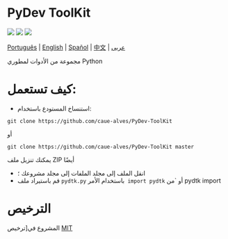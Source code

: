 # PyDev ToolKit

![](https://img.shields.io/github/license/caue-alves/PyDev-ToolKit)
![](https://img.shields.io/github/languages/top/caue-alves/PyDev-ToolKit)
![](https://img.shields.io/github/languages/code-size/caue-alves/PyDev-ToolKit)

[Português](https://github.com/caue-alves/PyDev-ToolKit/blob/master/README.md) |
[English](https://github.com/caue-alves/PyDev-ToolKit/blob/master/International%20READMEs/README-ENGLISH.md) |
[Spañol](https://github.com/caue-alves/PyDev-ToolKit/blob/master/International%20READMEs/README-SPA%C3%91OL.md) |
[中文](https://github.com/caue-alves/PyDev-ToolKit/blob/master/International%20READMEs/README-CHINA.md) |
[عربى](https://github.com/caue-alves/PyDev-ToolKit/blob/master/International%20READMEs/README-ARABIC.md)

مجموعة من الأدوات لمطوري Python

# كيف تستعمل:
- استنساخ المستودع باستخدام:
```
git clone https://github.com/caue-alves/PyDev-ToolKit
```
أو
```
git clone https://github.com/caue-alves/PyDev-ToolKit master
```
يمكنك تنزيل ملف ZIP أيضًا
- انقل الملف إلى مجلد الملفات إلى مجلد مشروعك ؛
- قم باستيراد ملف `pydtk.py` باستخدام الأمر` import pydtk` أو `من pydtk import 

# الترخيص

المشروع في[ترخيص [MIT](https://github.com/caue-alves/PyDev-ToolKit/blob/master/LICENSE.md)
